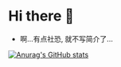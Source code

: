 # Hi there 👋

 - 啊...有点社恐, 就不写简介了...

[![Anurag's GitHub stats](https://github-readme-stats.vercel.app/api?username=Morax-xyc&count_private=true&theme=github_dark)](https://github.com/anuraghazra/github-readme-stats)

<!--
**Morax-xyc/Morax-xyc** is a ✨ _special_ ✨ repository because its `README.md` (this file) appears on your GitHub profile.

Here are some ideas to get you started:

- 🔭 I’m currently working on ...
- 🌱 I’m currently learning ...
- 👯 I’m looking to collaborate on ...
- 🤔 I’m looking for help with ...
- 💬 Ask me about ...
- 📫 How to reach me: ...
- 😄 Pronouns: ...
- ⚡ Fun fact: ...
-->
